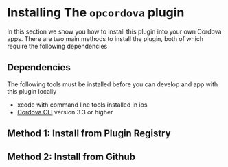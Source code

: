 # Installing The `opcordova` plugin
In this section we show you how to install this plugin into your own Cordova
apps. There are two main methods to install the plugin, both of which require
the following dependencies

## Dependencies
The following tools must be installed before you can develop and app with this
plugin locally
  * xcode with command line tools installed in ios
  * [Cordova CLI](http://cordova.apache.org/docs/en/3.3.0/index.html) version 3.3 or higher

## Method 1: Install from Plugin Registry


## Method 2: Install from Github
